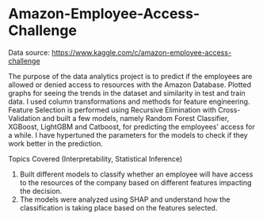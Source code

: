# Amazon-Employee-Access-Challenge

Data source: https://www.kaggle.com/c/amazon-employee-access-challenge

The purpose of the data analytics project is to predict if the employees are allowed or denied access to resources with the Amazon Database. Plotted graphs for seeing the trends in the dataset and similarity in test and train data. I used column transformations and methods for feature engineering. Feature Selection is performed using Recursive Elimination with Cross-Validation and built a few models, namely Random Forest Classifier, XGBoost, LightGBM and Catboost, for predicting the employees' access for a while. I have hypertuned the parameters for the models to check if they work better in the prediction.

Topics Covered (Interpretability, Statistical Inference)
1. Built different models to classify whether an employee will have access to the resources of the company based on different features impacting the decision.
2. The models were analyzed using SHAP and understand how the classification is taking place based on the features selected.

